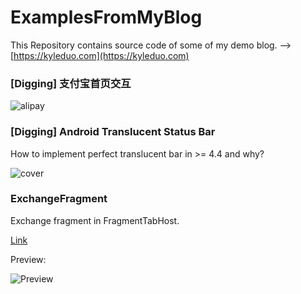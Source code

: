 # ExamplesFromMyBlog

This Repository contains source code of some of my demo blog. -->  [https://kyleduo.com](https://kyleduo.com)

### [Digging] 支付宝首页交互

![alipay](preview/alipay.png)

### [Digging] Android Translucent Status Bar

How to implement perfect translucent bar in >= 4.4 and why?

![cover](https://static.kyleduo.com/blog/image/digging-translucentstatusbar/cover.png)





### ExchangeFragment

Exchange fragment in FragmentTabHost.

[Link](https://blog.kyleduo.com/2016/04/14/exchange-fragment-in-fragmenttabhost/)

Preview:

![Preview](./preview/ExchangeFragment.gif)

